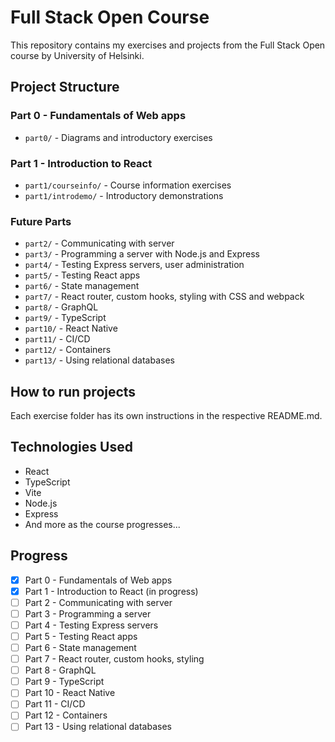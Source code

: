 # Full Stack Open Course

This repository contains my exercises and projects from the Full Stack Open course by University of Helsinki.

## Project Structure

### Part 0 - Fundamentals of Web apps

- `part0/` - Diagrams and introductory exercises

### Part 1 - Introduction to React

- `part1/courseinfo/` - Course information exercises
- `part1/introdemo/` - Introductory demonstrations

### Future Parts

- `part2/` - Communicating with server
- `part3/` - Programming a server with Node.js and Express
- `part4/` - Testing Express servers, user administration
- `part5/` - Testing React apps
- `part6/` - State management
- `part7/` - React router, custom hooks, styling with CSS and webpack
- `part8/` - GraphQL
- `part9/` - TypeScript
- `part10/` - React Native
- `part11/` - CI/CD
- `part12/` - Containers
- `part13/` - Using relational databases

## How to run projects

Each exercise folder has its own instructions in the respective README.md.

## Technologies Used

- React
- TypeScript
- Vite
- Node.js
- Express
- And more as the course progresses...

## Progress

- [x] Part 0 - Fundamentals of Web apps
- [x] Part 1 - Introduction to React (in progress)
- [ ] Part 2 - Communicating with server
- [ ] Part 3 - Programming a server
- [ ] Part 4 - Testing Express servers
- [ ] Part 5 - Testing React apps
- [ ] Part 6 - State management
- [ ] Part 7 - React router, custom hooks, styling
- [ ] Part 8 - GraphQL
- [ ] Part 9 - TypeScript
- [ ] Part 10 - React Native
- [ ] Part 11 - CI/CD
- [ ] Part 12 - Containers
- [ ] Part 13 - Using relational databases
